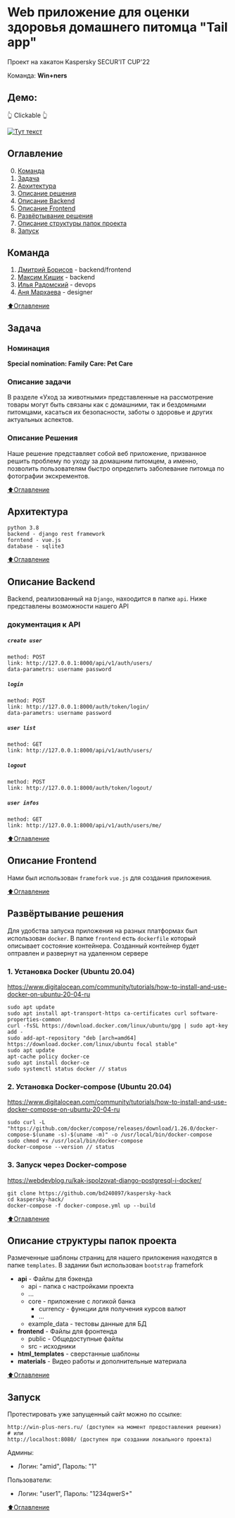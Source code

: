 # Web приложение для оценки здоровья домашнего питомца "Tail app"
Проект на хакатон Kaspersky SECUR'IT CUP'22

Команда: **Win+ners**

## Демо:
:point_up_2: Clickable :point_up_2:

[![Тут текст](https://drive.google.com/thumbnail?id=1iIsLfswMvU-DMyhAdflM3a4SSJSh7kl8)](https://drive.google.com/file/d/18PhMVwFXAD9kM6L-CI3JkRsXEP9D4qtu/view?usp=share_link)

## Оглавление
0. [Команда](#Команда)
1. [Задача](#Задача)
2. [Архитектура](#Архитектура)
3. [Описание решения](#Описание-решения)
4. [Описание Backend](#Описание-Backend)
5. [Описание Frontend](#Описание-Frontend)
6. [Развёртывание решения](#Развёртывание-решения)
7. [Описание структуры папок проекта](#Описание-структуры-папок-проекта)
8. [Запуск](#Запуск)

## Команда
1. [Дмитрий Борисов](https://t.me/DmitriiBorisov) - backend/frontend
2. [Максим Кишик](https://t.me/kishikmaxim) - backend
3. [Илья Радомский](https://t.me/Tealdris) - devops
4. [Аня Мархаева](https://t.me/privetobnako) - designer

[:arrow_up:Оглавление](#Оглавление)

## Задача
### Номинация

**Special nomination: Family Care: Pet Care**

### Описание задачи

В разделе «Уход за животными» представленные на рассмотрение товары могут быть связаны как с домашними, так и бездомными питомцами, касаться их безопасности, заботы о здоровье и других актуальных аспектов.

### Описание Решения

Наше решение представляет собой веб приложение, призванное решить проблему по уходу за домашним питомцем, а именно, позволить пользователям быстро определить заболевание питомца по фотографии экскрементов.

[:arrow_up:Оглавление](#Оглавление)

## Архитектура
    python 3.8
    backend - django rest framework
    forntend - vue.js
    database - sqlite3

[:arrow_up:Оглавление](#Оглавление)

## Описание Backend

Backend, реализованный на `Django`, нахоодится в папке `api`.
Ниже представлены возможности нашего API

### документация к API

##### `create user`
    method: POST
    link: http://127.0.0.1:8000/api/v1/auth/users/
    data-parametrs: username password

##### `login`
    method: POST
    link: http://127.0.0.1:8000/auth/token/login/
    data-parametrs: username password

##### `user list`
    method: GET
    link: http://127.0.0.1:8000/api/v1/auth/users/

##### `logout`
    method: POST
    link: http://127.0.0.1:8000/auth/token/logout/

##### `user infos`
    method: GET
    link: http://127.0.0.1:8000/api/v1/auth/users/me/

[:arrow_up:Оглавление](#Оглавление)

## Описание Frontend

Нами был использован `framefork` `vue.js` для создания приложения.

[:arrow_up:Оглавление](#Оглавление)

## Развёртывание решения

Для удобства запуска приложения на разных платформах был использован `docker`. В папке `frontend` есть `dockerfile` который описывает состояние контейнера. Созданный контейнер будет оптравлен и развернут на удаленном сервере

### 1. Установка Docker (Ubuntu 20.04) 
https://www.digitalocean.com/community/tutorials/how-to-install-and-use-docker-on-ubuntu-20-04-ru

    sudo apt update
    sudo apt install apt-transport-https ca-certificates curl software-properties-common
    curl -fsSL https://download.docker.com/linux/ubuntu/gpg | sudo apt-key add -
    sudo add-apt-repository "deb [arch=amd64] https://download.docker.com/linux/ubuntu focal stable"
    sudo apt update
    apt-cache policy docker-ce
    sudo apt install docker-ce
    sudo systemctl status docker // status

### 2. Установка Docker-compose (Ubuntu 20.04)
https://www.digitalocean.com/community/tutorials/how-to-install-and-use-docker-compose-on-ubuntu-20-04-ru

    sudo curl -L "https://github.com/docker/compose/releases/download/1.26.0/docker-compose-$(uname -s)-$(uname -m)" -o /usr/local/bin/docker-compose
    sudo chmod +x /usr/local/bin/docker-compose
    docker-compose --version // status


### 3. Запуск через Docker-compose
https://webdevblog.ru/kak-ispolzovat-django-postgresql-i-docker/

    git clone https://github.com/bd240897/kaspersky-hack
    cd kaspersky-hack/
    docker-compose -f docker-compose.yml up --build

[:arrow_up:Оглавление](#Оглавление)

## Описание структуры папок проекта

Размеченные шаблоны страниц для нашего приложения находятся в папке `templates`.
В задании был использован `bootstrap` framefork

- **api** - Файлы для бэкенда
  - api - папка с настройками проекта
  - ...
  - core - приложение с логикой банка
    - currency - функции для получения курсов валют
    - ...
  - example_data - тестовы данные для БД
- **frontend** - Файлы для фронтенда
  - public - Общедоступные файлы
  - src - исходники
- **html_templates** - сверстанные шаблоны
- **materials** - Видео работы и дополнительные материала

[:arrow_up:Оглавление](#Оглавление)

## Запуск
Протестировать уже запущенный сайт можно по ссылке:

    http://win-plus-ners.ru/ (доступен на момент предоставления решения)
    # или
    http://localhost:8080/ (доступен при создании локального проекта)

Админы:
- Логин: "amid", Пароль: "1"

Пользователи:
- Логин: "user1", Пароль: "1234qwerS+"

[:arrow_up:Оглавление](#Оглавление)

